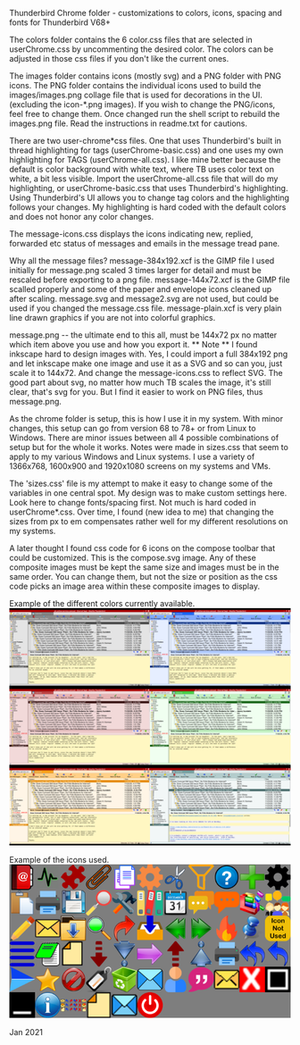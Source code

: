 Thunderbird Chrome folder - customizations to colors, icons, spacing and fonts for Thunderbird V68+

The colors folder contains the 6 color.css files that are selected in userChrome.css by uncommenting the desired color.
The colors can be adjusted in those css files if you don't like the current ones.

The images folder contains icons (mostly svg) and a PNG folder with PNG icons.
The PNG folder contains the individual icons used to build the images/images.png collage file that is used for decorations in the UI.  (excluding the icon-*.png images).
If you wish to change the PNG/icons, feel free to change them.  Once changed run the shell script to rebuild the images.png file.  Read the instructions in readme.txt for cautions.

There are two user-chrome*css files.  One that uses Thunderbird's built in thread highlighting for tags (userChrome-basic.css) and one uses my own highlighting for TAGS (userChrome-all.css).  I like mine better because the default is color background with white text, where TB uses color text on white, a bit less visible.
Import the userChrome-all.css file that will do my highlighting, or userChrome-basic.css that uses Thunderbird's highlighting.  Using Thunderbird's UI allows you to change tag colors and the highlighting follows your changes.  My highlighting is hard coded with the default colors and does not honor any color changes.

The message-icons.css displays the icons indicating new, replied, forwarded etc status of messages and emails in the message tread pane.

Why all the message files?
message-384x192.xcf is the GIMP file I used initially for message.png scaled 3 times larger for detail and must be rescaled before exporting to a png file.
message-144x72.xcf is the GIMP file scalled properly and some of the paper and envelope icons cleaned up after scaling.
message.svg and message2.svg are not used, but could be used if you changed the message.css file.
message-plain.xcf is very plain line drawn graphics if you are not into colorful graphics.

message.png -- the ultimate end to this all, must be 144x72 px no matter which item above you use and how you export it.
** Note **  I found inkscape hard to design images with.  Yes, I could import a full 384x192 png and let inkscape make one image and use it as a SVG and so can you, just scale it to 144x72.  And change the message-icons.css to reflect SVG.   The good part about svg, no matter how much TB scales the image, it's still clear, that's svg for you.  But I find it easier to work on PNG files, thus message.png.

As the chrome folder is setup, this is how I use it in my system.
With minor changes, this setup can go from version 68 to 78+ or from Linux to Windows.
There are minor issues between all 4 possible combinations of setup but for the whole it works.  Notes were made in sizes.css that seem to apply to my various Windows and Linux systems.  I use a variety of 1366x768, 1600x900 and 1920x1080 screens on my systems and VMs.

The 'sizes.css' file is my attempt to make it easy to change some of the variables in one central spot.  My design was to make custom settings here.  Look here to change fonts/spacing first.  Not much is hard coded in userChrome*.css.
Over time, I found (new idea to me) that changing the sizes from px to em compensates rather well for my different resolutions on my systems.

A later thought I found css code for 6 icons on the compose toolbar that could be customized.  This is the compose.svg image.
Any of these composite images must be kept the same size and images must be in the same order.  You can change them, but not the size or position as the css code picks an image area within these composite images to display.


Example of the different colors currently available.
![](sample.png)

Example of the icons used.
![](icons.png)

Jan 2021
